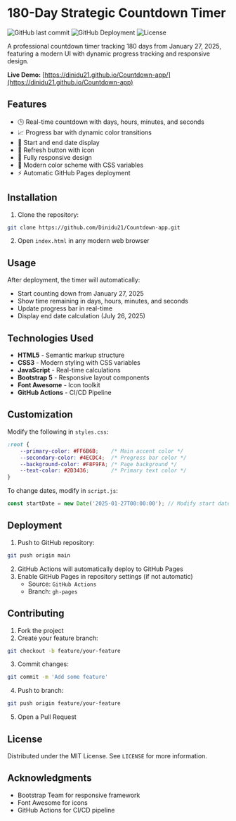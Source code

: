 # 180-Day Strategic Countdown Timer

![GitHub last commit](https://img.shields.io/github/last-commit/Dinidu21/Countdown-app)
![GitHub Deployment](https://github.com/dinidu21/Countdown-app/actions/workflows/deploy.yml/badge.svg)
![License](https://img.shields.io/badge/License-MIT-blue.svg)

A professional countdown timer tracking 180 days from January 27, 2025, featuring a modern UI with dynamic progress tracking and responsive design.

**Live Demo:** [https://dinidu21.github.io/Countdown-app/](https://dinidu21.github.io/Countdown-app)

## Features

- 🕒 Real-time countdown with days, hours, minutes, and seconds
- 📈 Progress bar with dynamic color transitions
- 📅 Start and end date display
- 🔄 Refresh button with icon
- 📱 Fully responsive design
- 🎨 Modern color scheme with CSS variables
- ⚡ Automatic GitHub Pages deployment

## Installation

1. Clone the repository:
```bash
git clone https://github.com/Dinidu21/Countdown-app.git
```
2. Open `index.html` in any modern web browser

## Usage

After deployment, the timer will automatically:
- Start counting down from January 27, 2025
- Show time remaining in days, hours, minutes, and seconds
- Update progress bar in real-time
- Display end date calculation (July 26, 2025)

## Technologies Used

- **HTML5** - Semantic markup structure
- **CSS3** - Modern styling with CSS variables
- **JavaScript** - Real-time calculations
- **Bootstrap 5** - Responsive layout components
- **Font Awesome** - Icon toolkit
- **GitHub Actions** - CI/CD Pipeline

## Customization

Modify the following in `styles.css`:
```css
:root {
    --primary-color: #FF6B6B;    /* Main accent color */
    --secondary-color: #4ECDC4;  /* Progress bar color */
    --background-color: #F8F9FA; /* Page background */
    --text-color: #2D3436;       /* Primary text color */
}
```

To change dates, modify in `script.js`:
```javascript
const startDate = new Date('2025-01-27T00:00:00'); // Modify start date here
```

## Deployment

1. Push to GitHub repository:
```bash
git push origin main
```
2. GitHub Actions will automatically deploy to GitHub Pages
3. Enable GitHub Pages in repository settings (if not automatic)
   - Source: `GitHub Actions`
   - Branch: `gh-pages`

## Contributing

1. Fork the project
2. Create your feature branch:
```bash
git checkout -b feature/your-feature
```
3. Commit changes:
```bash
git commit -m 'Add some feature'
```
4. Push to branch:
```bash
git push origin feature/your-feature
```
5. Open a Pull Request

## License

Distributed under the MIT License. See `LICENSE` for more information.

## Acknowledgments

- Bootstrap Team for responsive framework
- Font Awesome for icons
- GitHub Actions for CI/CD pipeline
